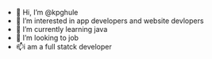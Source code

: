 - 👋 Hi, I’m @kpghule
- 👀 I’m interested in  app developers and website devlopers
- 🌱 I’m currently learning java
- 💞️ I’m looking to job
- 📫i am a full statck developer

<!---
my name kalpkrushna ghue i am from sangamaner and currently leaving in pune i have completed in graduation in computer scinece from akole with 61 parcent and after completed in post graduation in computer science from sangamaner with 71 parcentage in my final year postgraduation i had work on emlpoye management system and e campus project and online shoping website after completed my postgraduation i hava completed in full stack devloper course in codenera pune i have skill in java html and css and power bi 
thank
--->
